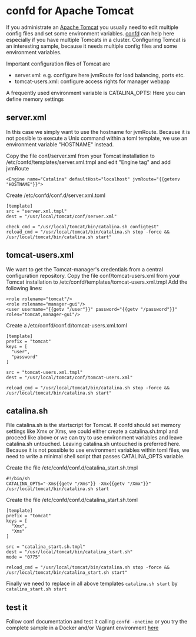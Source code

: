 # confd for Apache Tomcat
If you administrate an [Apache Tomcat](http://tomcat.apache.org/) you usually need to edit multiple config files and set some environment variables. 
[confd](https://github.com/haad/confd) can help here especially if you have multiple Tomcats in a cluster. Configuring Tomcat is an interesting sample, because it needs multiple config files and some environment variables.

Important configuration files of Tomcat are 
- server.xml: e.g. configure here jvmRoute for load balancing, ports etc.
- tomcat-users.xml: configure access rights for manager webapp

A frequently used environment variable is CATALINA_OPTS: Here you can define memory settings

## server.xml
In this case we simply want to use the hostname for jvmRoute. Because it is not possible to execute a Unix command within a toml template, we use an environment variable "HOSTNAME" instead.

Copy the file conf/server.xml from your Tomcat installation to /etc/confd/templates/server.xml.tmpl and edit "Engine tag" and add jvmRoute
```
<Engine name="Catalina" defaultHost="localhost" jvmRoute="{{getenv "HOSTNAME"}}">
```

Create /etc/confd/conf.d/server.xml.toml
```
[template]
src = "server.xml.tmpl"
dest = "/usr/local/tomcat/conf/server.xml"

check_cmd = "/usr/local/tomcat/bin/catalina.sh configtest"
reload_cmd = "/usr/local/tomcat/bin/catalina.sh stop -force && /usr/local/tomcat/bin/catalina.sh start"
```

## tomcat-users.xml
We want to get the Tomcat-manager's credentials from a central configuration repository. 
Copy the file conf/tomcat-users.xml from your Tomcat installation to /etc/confd/templates/tomcat-users.xml.tmpl
Add the following lines:
```
<role rolename="tomcat"/>
<role rolename="manager-gui"/>
<user username="{{getv "/user"}}" password="{{getv "/password"}}" roles="tomcat,manager-gui"/>
```

Create a /etc/confd/conf.d/tomcat-users.xml.toml
```
[template]
prefix = "tomcat"
keys = [
  "user",
  "password"
]

src = "tomcat-users.xml.tmpl"
dest = "/usr/local/tomcat/conf/tomcat-users.xml"

reload_cmd = "/usr/local/tomcat/bin/catalina.sh stop -force && /usr/local/tomcat/bin/catalina.sh start"
```

 
## catalina.sh
File catalina.sh is the startscript for Tomcat. If confd should set memory settings like Xmx or Xms, we could either create a catalina.sh.tmpl and proceed like above or we can try to use environment variables and leave catalina.sh untouched. Leaving catalina.sh untouched is preferred here. Because it is not possible to use environment variables within toml files, we need to write a minimal shell script that passes CATALINA_OPTS variable.

Create the file /etc/confd/conf.d/catalina_start.sh.tmpl
```
#!/bin/sh
CATALINA_OPTS="-Xms{{getv "/Xms"}} -Xmx{{getv "/Xmx"}}" /usr/local/tomcat/bin/catalina.sh start
```

Create the file /etc/confd/conf.d/catalina_start.sh.toml
```
[template]
prefix = "tomcat"
keys = [
  "Xmx",
  "Xms"
]

src = "catalina_start.sh.tmpl"
dest = "/usr/local/tomcat/bin/catalina_start.sh"
mode = "0775"

reload_cmd = "/usr/local/tomcat/bin/catalina.sh stop -force && /usr/local/tomcat/bin/catalina_start.sh start"
```

Finally we need to replace in all above templates ```catalina.sh start``` by ```catalina_start.sh start```

## test it
Follow conf documentation and test it calling ```confd -onetime``` or you try the complete sample in a Docker and/or Vagrant environment [here](https://github.com/muenchhausen/tomcat-confd)

